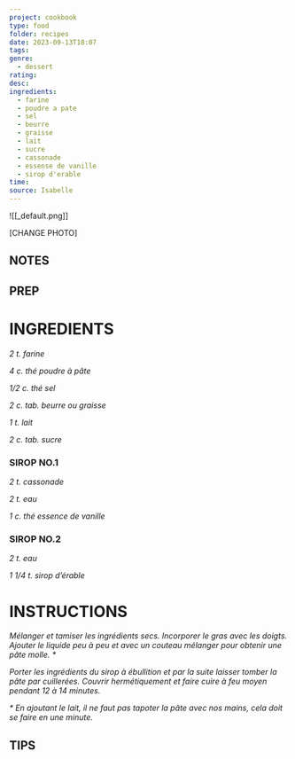 ```yaml
---
project: cookbook
type: food
folder: recipes
date: 2023-09-13T18:07
tags: 
genre:
  - dessert
rating: 
desc: 
ingredients:
  - farine
  - poudre a pate
  - sel
  - beurre
  - graisse
  - lait
  - sucre
  - cassonade
  - essense de vanille
  - sirop d'erable
time: 
source: Isabelle
---
```


![[_default.png]]

[CHANGE PHOTO]


## NOTES




## PREP


# INGREDIENTS

_2 t. farine_

_4 c. thé poudre à pâte_

_1/2 c. thé sel_

_2 c. tab. beurre ou graisse_

_1 t. lait_

_2 c. tab. sucre_

### SIROP NO.1

_2 t. cassonade_

_2 t. eau_

_1 c. thé essence de vanille_

### SIROP NO.2

_2 t. eau_

_1 1/4 t. sirop d’érable_

# INSTRUCTIONS

_Mélanger et tamiser les ingrédients secs._
_Incorporer le gras avec les doigts. Ajouter le_
_liquide peu à peu et avec un couteau mélanger_
_pour obtenir une pâte molle. *_

_Porter les ingrédients du sirop à ébullition et_
_par la suite laisser tomber la pâte par cuillerées._
_Couvrir hermétiquement et faire cuire à_
_feu moyen pendant 12 à 14 minutes._

_* En ajoutant le lait, il ne faut pas tapoter_
_la pâte avec nos mains, cela doit se faire en_
_une minute._




## TIPS



